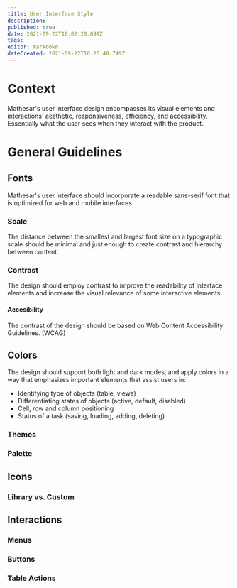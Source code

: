 ```yaml
---
title: User Interface Style
description: 
published: true
date: 2021-09-22T16:02:20.699Z
tags: 
editor: markdown
dateCreated: 2021-09-22T10:25:48.749Z
---
```


# Context
Mathesar's user interface design encompasses its visual elements and interactions' aesthetic, responsiveness, efficiency, and accessibility. Essentially what the user sees when they interact with the product.

# General Guidelines
## Fonts
Mathesar's user interface should incorporate a readable sans-serif font that is optimized for web and mobile interfaces.

### Scale
The distance between the smallest and largest font size on a typographic scale should be minimal and just enough to create contrast and hierarchy between content. 

### Contrast
The design should employ contrast to improve the readability of interface elements and increase the visual relevance of some interactive elements.

#### Accesibility
The contrast of the design should be based on Web Content Accessibility Guidelines. (WCAG)

## Colors
The design should support both light and dark modes, and apply colors in a way that emphasizes important elements that assist users in:
- Identifying type of objects (table, views)
- Differentiating states of objects (active, default, disabled)
- Cell, row and column positioning
- Status of a task (saving, loading, adding, deleting)

### Themes

### Palette



## Icons

### Library vs. Custom

## Interactions

### Menus
### Buttons
### Table Actions